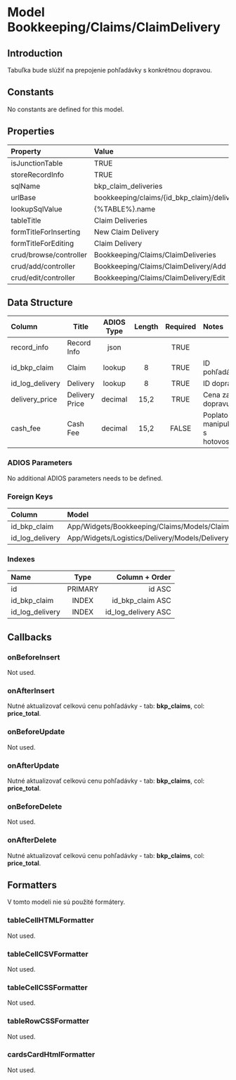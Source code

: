 # Model Bookkeeping/Claims/ClaimDelivery

## Introduction

Tabuľka bude slúžiť na prepojenie pohľadávky s konkrétnou dopravou.

## Constants

No constants are defined for this model.

## Properties

| Property               | Value                                        |
| :--------------------- | :------------------------------------------- |
| isJunctionTable        | TRUE                                         |
| storeRecordInfo        | TRUE                                         |
| sqlName                | bkp_claim_deliveries                         |
| urlBase                | bookkeeping/claims/{id_bkp_claim}/deliveries |
| lookupSqlValue         | {%TABLE%}.name                               |
| tableTitle             | Claim Deliveries                             |
| formTitleForInserting  | New Claim Delivery                           |
| formTitleForEditing    | Claim Delivery                               |
| crud/browse/controller | Bookkeeping/Claims/ClaimDeliveries           |
| crud/add/controller    | Bookkeeping/Claims/ClaimDelivery/Add         |
| crud/edit/controller   | Bookkeeping/Claims/ClaimDelivery/Edit        |

## Data Structure

| Column          | Title          | ADIOS Type | Length | Required | Notes                                |
| :-------------- | -------------- | :--------: | :----: | :------: | :----------------------------------- |
| record_info     | Record Info    |    json    |        |   TRUE   |                                      |
| id_bkp_claim    | Claim          |   lookup   |   8    |   TRUE   | ID pohľadávky                        |
| id_log_delivery | Delivery       |   lookup   |   8    |   TRUE   | ID dopravy                           |
| delivery_price  | Delivery Price |  decimal   |  15,2  |   TRUE   | Cena za dopravu                      |
| cash_fee        | Cash Fee       |  decimal   |  15,2  |  FALSE   | Poplatok za manipulaciu s hotovostou |

### ADIOS Parameters

No additional ADIOS parameters needs to be defined.

### Foreign Keys

| Column          | Model                                          | Relation | OnUpdate | OnDelete |
| :-------------- | :--------------------------------------------- | :------: | -------- | -------- |
| id_bkp_claim    | App/Widgets/Bookkeeping/Claims/Models/Claim    |   1:N    | Cascade  | Cascade  |
| id_log_delivery | App/Widgets/Logistics/Delivery/Models/Delivery |   1:N    | Cascade  | Restrict |

### Indexes

| Name            |  Type   |      Column + Order |
| :-------------- | :-----: | ------------------: |
| id              | PRIMARY |              id ASC |
| id_bkp_claim    |  INDEX  |    id_bkp_claim ASC |
| id_log_delivery |  INDEX  | id_log_delivery ASC |

## Callbacks

### onBeforeInsert

Not used.

### onAfterInsert

Nutné aktualizovať celkovú cenu pohľadávky - tab: **bkp_claims**, col: **price_total**.

### onBeforeUpdate

Not used.

### onAfterUpdate

Nutné aktualizovať celkovú cenu pohľadávky - tab: **bkp_claims**, col: **price_total**.

### onBeforeDelete

Not used.

### onAfterDelete

Nutné aktualizovať celkovú cenu pohľadávky - tab: **bkp_claims**, col: **price_total**.

## Formatters

V tomto modeli nie sú použité formátery.

### tableCellHTMLFormatter

Not used.

### tableCellCSVFormatter

Not used.

### tableCellCSSFormatter

Not used.

### tableRowCSSFormatter

Not used.

### cardsCardHtmlFormatter

Not used.
